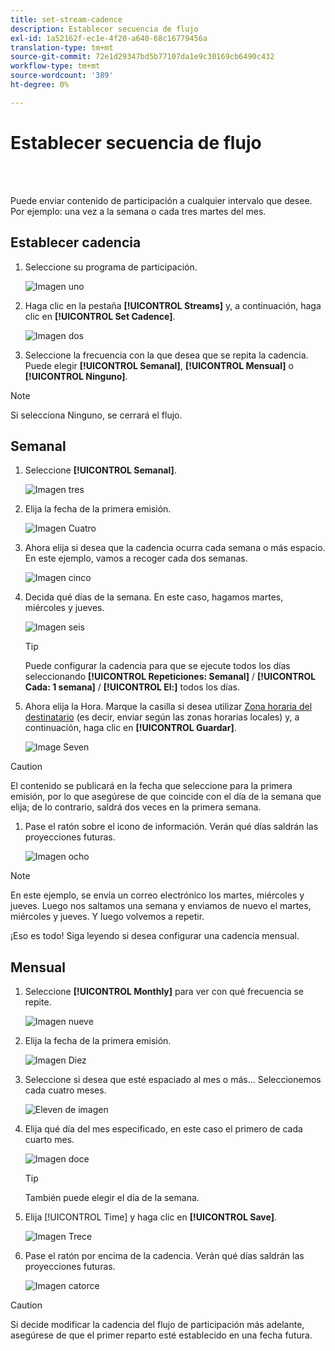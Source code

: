 ```yaml
---
title: set-stream-cadence
description: Establecer secuencia de flujo
exl-id: 1a52162f-ec1e-4f20-a640-68c16779456a
translation-type: tm+mt
source-git-commit: 72e1d29347bd5b77107da1e9c30169cb6490c432
workflow-type: tm+mt
source-wordcount: '389'
ht-degree: 0%

---
```


# Establecer secuencia de flujo

<br> 

Puede enviar contenido de participación a cualquier intervalo que desee. Por ejemplo: una vez a la semana o cada tres martes del mes.

## Establecer cadencia

1. Seleccione su programa de participación.

   ![Imagen uno](/help/sky/assets/engagement-programs/set-stream-cadence/set-stream-cadence-1.png)

1. Haga clic en la pestaña **[!UICONTROL Streams]** y, a continuación, haga clic en **[!UICONTROL Set Cadence]**.

   ![Imagen dos](/help/sky/assets/engagement-programs/set-stream-cadence/set-stream-cadence-2.png)

1. Seleccione la frecuencia con la que desea que se repita la cadencia. Puede elegir **[!UICONTROL Semanal]**, **[!UICONTROL Mensual]** o **[!UICONTROL Ninguno]**.

>[!NOTE]
>
>Si selecciona Ninguno, se cerrará el flujo.

## Semanal

1. Seleccione **[!UICONTROL Semanal]**.

   ![Imagen tres](/help/sky/assets/engagement-programs/set-stream-cadence/set-stream-cadence-3.png)

1. Elija la fecha de la primera emisión.

   ![Imagen Cuatro](/help/sky/assets/engagement-programs/set-stream-cadence/set-stream-cadence-4.png)

1. Ahora elija si desea que la cadencia ocurra cada semana o más espacio. En este ejemplo, vamos a recoger cada dos semanas.

   ![Imagen cinco](/help/sky/assets/engagement-programs/set-stream-cadence/set-stream-cadence-5.png)

1. Decida qué días de la semana. En este caso, hagamos martes, miércoles y jueves.

   ![Imagen seis](/help/sky/assets/engagement-programs/set-stream-cadence/set-stream-cadence-6.png)

   >[!TIP]
   >
   >Puede configurar la cadencia para que se ejecute todos los días seleccionando **[!UICONTROL Repeticiones: Semanal]** / **[!UICONTROL Cada: 1 semana]** / **[!UICONTROL El:]** todos los días.

1. Ahora elija la Hora. Marque la casilla si desea utilizar [Zona horaria del destinatario](https://docs.marketo.com/display/DOCS/Schedule+Engagement+Programs+with+Recipient+Time+Zone) (es decir, enviar según las zonas horarias locales) y, a continuación, haga clic en **[!UICONTROL Guardar]**.

   ![Image Seven](/help/sky/assets/engagement-programs/set-stream-cadence/set-stream-cadence-7.png)

>[!CAUTION]
>
>El contenido se publicará en la fecha que seleccione para la primera emisión, por lo que asegúrese de que coincide con el día de la semana que elija; de lo contrario, saldrá dos veces en la primera semana.

1. Pase el ratón sobre el icono de información. Verán qué días saldrán las proyecciones futuras.

   ![Imagen ocho](/help/sky/assets/engagement-programs/set-stream-cadence/set-stream-cadence-8.png)

>[!NOTE]
>
>En este ejemplo, se envía un correo electrónico los martes, miércoles y jueves. Luego nos saltamos una semana y enviamos de nuevo el martes, miércoles y jueves. Y luego volvemos a repetir.

¡Eso es todo! Siga leyendo si desea configurar una cadencia mensual.

## Mensual

1. Seleccione **[!UICONTROL Monthly]** para ver con qué frecuencia se repite.

   ![Imagen nueve](/help/sky/assets/engagement-programs/set-stream-cadence/set-stream-cadence-9.png)

1. Elija la fecha de la primera emisión.

   ![Imagen Diez](/help/sky/assets/engagement-programs/set-stream-cadence/set-stream-cadence-10.png)

1. Seleccione si desea que esté espaciado al mes o más... Seleccionemos cada cuatro meses.

   ![Eleven de imagen](/help/sky/assets/engagement-programs/set-stream-cadence/set-stream-cadence-11.png)

1. Elija qué día del mes especificado, en este caso el primero de cada cuarto mes.

   ![Imagen doce](/help/sky/assets/engagement-programs/set-stream-cadence/set-stream-cadence-12.png)

   >[!TIP]
   >
   >También puede elegir el día de la semana.

1. Elija [!UICONTROL Time] y haga clic en **[!UICONTROL Save]**.

   ![Imagen Trece](/help/sky/assets/engagement-programs/set-stream-cadence/set-stream-cadence-13.png)

1. Pase el ratón por encima de la cadencia. Verán qué días saldrán las proyecciones futuras.

   ![Imagen catorce](/help/sky/assets/engagement-programs/set-stream-cadence/set-stream-cadence-14.png)

>[!CAUTION]
>
>Si decide modificar la cadencia del flujo de participación más adelante, asegúrese de que el primer reparto esté establecido en una fecha futura.
